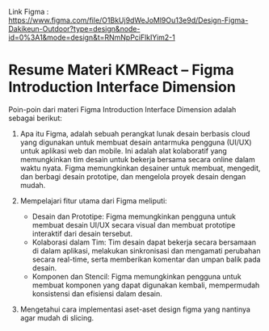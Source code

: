 Link Figma : https://www.figma.com/file/O1BkUj9dWeJoMl9Ou13e9d/Design-Figma-Dakikeun-Outdoor?type=design&node-id=0%3A1&mode=design&t=RNmNpPciFlkIYim2-1

# Resume Materi KMReact – Figma Introduction Interface Dimension

Poin-poin dari materi Figma Introduction Interface Dimension adalah sebagai berikut:

1. Apa itu Figma, adalah sebuah perangkat lunak desain berbasis cloud yang digunakan untuk membuat desain antarmuka pengguna (UI/UX) untuk aplikasi web dan mobile. Ini adalah alat kolaboratif yang memungkinkan tim desain untuk bekerja bersama secara online dalam waktu nyata. Figma memungkinkan desainer untuk membuat, mengedit, dan berbagi desain prototipe, dan mengelola proyek desain dengan mudah.

2. Mempelajari fitur utama dari Figma meliputi:
   - Desain dan Prototipe: Figma memungkinkan pengguna untuk membuat desain UI/UX secara visual dan membuat prototipe interaktif dari desain tersebut.
   - Kolaborasi dalam Tim: Tim desain dapat bekerja secara bersamaan di dalam aplikasi, melakukan sinkronisasi dan mengamati perubahan secara real-time, serta memberikan komentar dan umpan balik pada desain.
   - Komponen dan Stencil: Figma memungkinkan pengguna untuk membuat komponen yang dapat digunakan kembali, mempermudah konsistensi dan efisiensi dalam desain.

3. Mengetahui cara implementasi aset-aset design figma yang nantinya agar mudah di slicing.